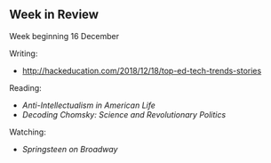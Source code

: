 ## Week in Review
Week beginning 16 December

Writing:
* http://hackeducation.com/2018/12/18/top-ed-tech-trends-stories

Reading:
* _Anti-Intellectualism in American Life_
* _Decoding Chomsky: Science and Revolutionary Politics_

Watching:
* _Springsteen on Broadway_
